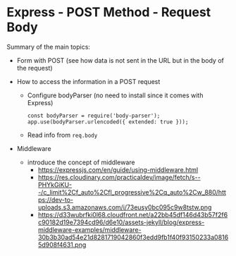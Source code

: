 

# Express - POST Method - Request Body


<!-- 

Status: just a summary

-->


Summary of the main topics:

- Form with POST (see how data is not sent in the URL but in the body of the request)

- How to access the information in a POST request
  - Configure bodyParser (no need to install since it comes with Express)

      ```
      const bodyParser = require('body-parser');
      app.use(bodyParser.urlencoded({ extended: true }));
      ```
  
  - Read info from `req.body`


- Middleware
  - introduce the concept of middleware
    - https://expressjs.com/en/guide/using-middleware.html
    - https://res.cloudinary.com/practicaldev/image/fetch/s--PHYkGiKU--/c_limit%2Cf_auto%2Cfl_progressive%2Cq_auto%2Cw_880/https://dev-to-uploads.s3.amazonaws.com/i/73eusy0bc095c9w8tstw.png
    - https://d33wubrfki0l68.cloudfront.net/a22bb45df146d43b57f2f6c90182d19e7394cd96/d6e10/assets-jekyll/blog/express-middleware-examples/middleware-30b3b30ad54e21d8281719042860f3edd9fb1f40f93150233a08165d908f4631.png

